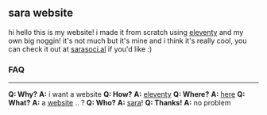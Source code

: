 ## sara website

hi hello this is my website! i made it from scratch using [eleventy](https://11ty.dev)  and my own big noggin! it's not much but it's mine and i think it's really cool, you can check it out at [sarasoci.al](https://sarasoci.al) if you'd like :)

### FAQ
---
**Q: Why?** 
**A:** i want a website
**Q: How?** 
**A:** [eleventy](https://11ty.dev)
**Q: Where?** 
**A:** [here](https://sarasoci.al)
**Q: What?** 
**A:** a [website](https://en.wikipedia.org/wiki/Website) .. ?
**Q: Who?** 
**A:** [sara](https://github.com/sarasocial)!
**Q: Thanks!** 
**A:** no problem